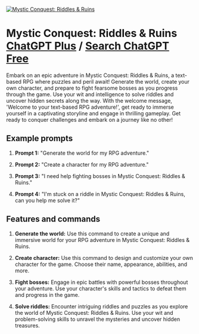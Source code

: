 
[![Mystic Conquest: Riddles & Ruins](https://files.oaiusercontent.com/file-fG2uyTH2rTFrVUaG79RN00eP?se=2123-10-15T20%3A45%3A11Z&sp=r&sv=2021-08-06&sr=b&rscc=max-age%3D31536000%2C%20immutable&rscd=attachment%3B%20filename%3Df140e048-1fe1-405a-aecd-05e3e3aeffcd.png&sig=YShDBGIhgpNmO/ocexV7TbBz40sqvw8gKwaXda0CVfA%3D)](https://chat.openai.com/g/g-A8hTX1Ijs-mystic-conquest-riddles-ruins)

# Mystic Conquest: Riddles & Ruins [ChatGPT Plus](https://chat.openai.com/g/g-A8hTX1Ijs-mystic-conquest-riddles-ruins) / [Search ChatGPT Free](https://gptcall.net/index.html#/?search=Mystic%20Conquest%3A%20Riddles%20%26%20Ruins)

Embark on an epic adventure in Mystic Conquest: Riddles & Ruins, a text-based RPG where puzzles and peril await! Generate the world, create your own character, and prepare to fight fearsome bosses as you progress through the game. Use your wit and intelligence to solve riddles and uncover hidden secrets along the way. With the welcome message, 'Welcome to your text-based RPG adventure!', get ready to immerse yourself in a captivating storyline and engage in thrilling gameplay. Get ready to conquer challenges and embark on a journey like no other!

## Example prompts

1. **Prompt 1:** "Generate the world for my RPG adventure."

2. **Prompt 2:** "Create a character for my RPG adventure."

3. **Prompt 3:** "I need help fighting bosses in Mystic Conquest: Riddles & Ruins."

4. **Prompt 4:** "I'm stuck on a riddle in Mystic Conquest: Riddles & Ruins, can you help me solve it?"

## Features and commands

1. **Generate the world:** Use this command to create a unique and immersive world for your RPG adventure in Mystic Conquest: Riddles & Ruins.

2. **Create character:** Use this command to design and customize your own character for the game. Choose their name, appearance, abilities, and more.

3. **Fight bosses:** Engage in epic battles with powerful bosses throughout your adventure. Use your character's skills and tactics to defeat them and progress in the game.

4. **Solve riddles:** Encounter intriguing riddles and puzzles as you explore the world of Mystic Conquest: Riddles & Ruins. Use your wit and problem-solving skills to unravel the mysteries and uncover hidden treasures.


